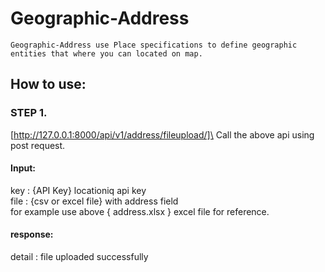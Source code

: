 # Geographic-Address
    Geographic-Address use Place specifications to define geographic entities that where you can located on map.
    
## How to use: 
### STEP 1.
 [http://127.0.0.1:8000/api/v1/address/fileupload/]\
 Call the above api using post request.
 #### Input:
 key :  {API Key} locationiq api key\
 file : {csv or excel file} with address field\
 for example use above { address.xlsx } excel file for reference.
 #### response:
 detail : file uploaded successfully
